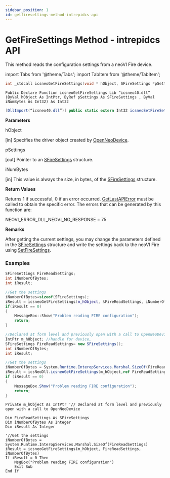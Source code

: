 ```yaml
---
sidebar_position: 1
id: getfiresettings-method-intrepidcs-api
---
```


# GetFireSettings Method - intrepidcs API

This method reads the configuration settings from a neoVI Fire device.

import Tabs from '@theme/Tabs';
import TabItem from '@theme/TabItem';

<Tabs>
<TabItem value="cpp" label="C/C++ Declare" default>

```cpp
int _stdcall icsneoGetFireSettings(void * hObject, SFireSettings *pSettings, int iNumBytes);
```
</TabItem>

<TabItem value="vbnet" label="Visual Basic .NET Declare">

```vbnet
Public Declare Function icsneoGetFireSettings Lib “icsneo40.dll” (ByVal hObject As IntPtr, ByRef pSettings As SFireSettings , ByVal iNumBytes As Int32) As Int32
```
</TabItem>

<TabItem value="c#" label="C# Declare">

```csharp
[DllImport(“icsneo40.dll”)] public static extern Int32 icsneoSetFireSettings(IntPtr hObject, ref SFireSettings pSettings, Int32 iNumBytes, Int32 bSaveToEEPROM);
```
</TabItem>
</Tabs>

**Parameters**

hObject

\[in] Specifies the driver object created by [OpenNeoDevice](../../basic-functions-overview-intrepidcs-api/openneodevice-method-intrepidcs-api.md).

pSettings

\[out] Pointer to an [SFireSettings](../../structures-types-and-defines-overview-intrepidcs-api/setting-structures-overview-intrepidcs-api/sfiresettings-structure) structure.

iNumBytes

\[in] This value is always the size, in bytes, of the [SFireSettings](../../structures-types-and-defines-overview-intrepidcs-api/setting-structures-overview-intrepidcs-api/sfiresettings-structure) structure.

**Return Values**

Returns 1 if successful, 0 if an error occurred. [GetLastAPIError](../../error-functions-overview-intrepidcs-api/getlastapierror-method-intrepidcs-api) must be called to obtain the specific error. The errors that can be generated by this function are:

NEOVI\_ERROR\_DLL\_NEOVI\_NO\_RESPONSE = 75

**Remarks**

After getting the current settings, you may change the parameters defined in the [SFireSettings](../../structures-types-and-defines-overview-intrepidcs-api/setting-structures-overview-intrepidcs-api/sfiresettings-structure) structure and write the settings back to the neoVI Fire using [SetFireSettings](setfiresettings-method-intrepidcs-api).

### Examples

<Tabs>
<TabItem value="cpp" label="C/C++ Example" default>

```cpp
SFireSettings FireReadSettings;
int iNumberOfBytes;
int iResult;

//Get the settings
iNumberOfBytes=sizeof(SFireSettings);
iResult = icsneoGetFireSettings(m_hObject, &FireReadSettings, iNumberOfBytes);
if(iResult == 0)
{
    MessageBox::Show("Problem reading FIRE configuration");
    return;
}
```
</TabItem>
<TabItem value="c#" label="C# Example">

```csharp
//Declared at form level and previously open with a call to OpenNeoDevice
IntPtr m_hObject; //handle for device,
SFireSettings FireReadSettings= new SFireSettings();
int iNumberOfBytes;
int iResult;

//Get the settings
iNumberOfBytes = System.Runtime.InteropServices.Marshal.SizeOf(FireReadSettings);
iResult = icsNeoDll.icsneoGetFireSettings(m_hObject,ref FireReadSettings, iNumberOfBytes);
if (iResult == 0)
{
    MessageBox.Show("Problem reading FIRE configuration");
    return;
}
```
</TabItem>

<TabItem value="vbnet" label="Visual Basic .NET Example">

```vbnet
Private m_hObject As IntPtr '// Declared at form level and previously open with a call to OpenNeoDevice

Dim FireReadSettings As SFireSettings
Dim iNumberOfBytes As Integer
Dim iResult As Integer

'//Get the settings
iNumberOfBytes = System.Runtime.InteropServices.Marshal.SizeOf(FireReadSettings)
iResult = icsneoGetFireSettings(m_hObject, FireReadSettings, iNumberOfBytes)
If iResult = 0 Then
    MsgBox("Problem reading FIRE configuration")
    Exit Sub
End If
```
</TabItem>
</Tabs>